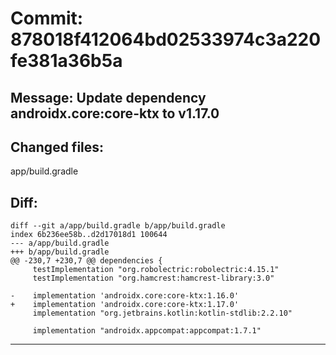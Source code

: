 # Commit: 878018f412064bd02533974c3a220fe381a36b5a
## Message: Update dependency androidx.core:core-ktx to v1.17.0
## Changed files:
app/build.gradle

## Diff:
```
diff --git a/app/build.gradle b/app/build.gradle
index 6b236ee58b..d2d17018d1 100644
--- a/app/build.gradle
+++ b/app/build.gradle
@@ -230,7 +230,7 @@ dependencies {
     testImplementation "org.robolectric:robolectric:4.15.1"
     testImplementation "org.hamcrest:hamcrest-library:3.0"
 
-    implementation 'androidx.core:core-ktx:1.16.0'
+    implementation 'androidx.core:core-ktx:1.17.0'
     implementation "org.jetbrains.kotlin:kotlin-stdlib:2.2.10"
 
     implementation "androidx.appcompat:appcompat:1.7.1"
```
-----------------------------------

